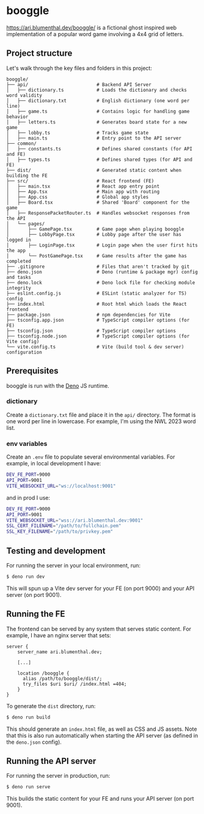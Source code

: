 # booggle

https://ari.blumenthal.dev/booggle/ is a fictional ghost inspired web
implementation of a popular word game involving a 4x4 grid of letters.

## Project structure

Let's walk through the key files and folders in this project:

```
booggle/
├── api/                         # Backend API Server
│   ├── dictionary.ts            # Loads the dictionary and checks word validity
│   ├── dictionary.txt           # English dictionary (one word per line)
│   ├── game.ts                  # Contains logic for handling game behavior
│   ├── letters.ts               # Generates board state for a new game
│   ├── lobby.ts                 # Tracks game state
│   ├── main.ts                  # Entry point to the API server
├── common/
│   ├── constants.ts             # Defines shared constants (for API and FE)
│   ├── types.ts                 # Defines shared types (for API and FE)
├── dist/                        # Generated static content when building the FE 
├── src/                         # React frontend (FE)
│   ├── main.tsx                 # React app entry point
│   ├── App.tsx                  # Main app with routing
│   ├── App.css                  # Global app styles
│   ├── Board.tsx                # Shared 'Board' component for the game
│   ├── ResponsePacketRouter.ts  # Handles websocket responses from the API 
│   └── pages/
│       ├── GamePage.tsx         # Game page when playing booggle
│       ├── LobbyPage.tsx        # Lobby page after the user has logged in
│       ├── LoginPage.tsx        # Login page when the user first hits the app
│       └── PostGamePage.tsx     # Game results after the game has completed
├── .gitignore                   # Files that aren't tracked by git
├── deno.json                    # Deno (runtime & package mgr) config and tasks
├── deno.lock                    # Deno lock file for checking module integrity
├── eslint.config.js             # ESLint (static analyzer for TS) config
├── index.html                   # Root html which loads the React frontend
├── package.json                 # npm dependencies for Vite
├── tsconfig.app.json            # TypeScript compiler options (for FE)
├── tsconfig.json                # TypeScript compiler options
├── tsconfig.node.json           # TypeScript compiler options (for Vite config)
└── vite.config.ts               # Vite (build tool & dev server) configuration
```

## Prerequisites

booggle is run with the [Deno](https://docs.deno.com) JS runtime.

### dictionary

Create a `dictionary.txt` file and place it in the `api/` directory. The format
is one word per line in lowercase. For example, I'm using the NWL 2023 word
list.

### env variables

Create an `.env` file to populate several environmental variables. For example,
in local development I have:

```sh
DEV_FE_PORT=9000
API_PORT=9001
VITE_WEBSOCKET_URL="ws://localhost:9001"
```

and in prod I use:

```sh
DEV_FE_PORT=9000
API_PORT=9001
VITE_WEBSOCKET_URL="wss://ari.blumenthal.dev:9001"
SSL_CERT_FILENAME="/path/to/fullchain.pem"
SSL_KEY_FILENAME="/path/to/privkey.pem"
```

## Testing and development

For running the server in your local environment, run:

```sh
$ deno run dev
```

This will spun up a Vite dev server for your FE (on port 9000) and your API server (on port 9001).

## Running the FE

The frontend can be served by any system that serves static content. For example, I 
have an nginx server that sets:

```
server {
    server_name ari.blumenthal.dev;

    [...]

    location /booggle {
      alias /path/to/booggle/dist/;
      try_files $uri $uri/ /index.html =404;
    }
}
```

To generate the `dist` directory, run:

```sh
$ deno run build
```

This should generate an `index.html` file, as well as CSS and JS assets. Note
that this is also run automatically when starting the API server (as defined in
the `deno.json` config).

## Running the API server

For running the server in production, run:

```sh
$ deno run serve
```

This builds the static content for your FE and runs your API server (on port 9001).